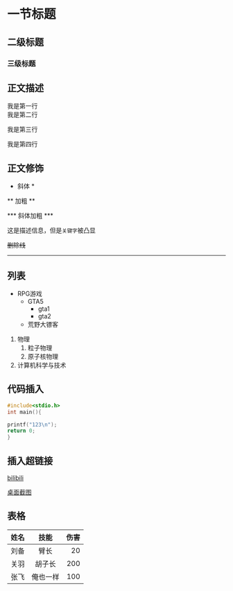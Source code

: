 # 一节标题
## 二级标题
### 三级标题

## 正文描述
我是第一行<br>
我是第二行

我是第三行<br>

我是第四行

## 正文修饰
* 斜体 *

** 加粗 **

*** 斜体加粗 ***

这是描述信息，但是`关键字`被凸显

~~删除线~~

*****

## 列表
* RPG游戏
  * GTA5
    * gta1
    * gta2
  * 荒野大镖客

1. 物理
    1. 粒子物理
    2. 原子核物理
2. 计算机科学与技术

## 代码插入
``` c
#include<stdio.h>
int main(){

printf("123\n");
return 0;
}
```

## 插入超链接

[bilibili](https://www.bilibili.com "点击进入B站")

[桌面截图](https://ts2.cn.mm.bing.net/th?id=OIP-C.RPSxv5isWsNFJ7SMoChHKwHaHa&w=250&h=250&c=8&rs=1&qlt=90&o=6&dpr=1.3&pid=3.1&rm=2 "点击")


## 表格

姓名|技能|伤害
--|:--:|--:
刘备|臂长|20
关羽|胡子长|200
张飞|俺也一样|100


